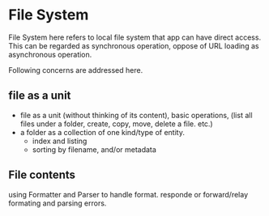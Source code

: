 # File System 

File System here refers to local file system that app can have direct access. This can be regarded as synchronous operation, oppose of URL loading as asynchronous operation.


Following concerns are addressed here.

## file as a unit

- file as a unit (without thinking of its content), basic operations, (list all files under a folder, create, copy, move, delete a file. etc.)
- a folder as a collection of one kind/type of entity.
  - index and listing 
  - sorting by filename, and/or metadata

## File contents 

using Formatter and Parser to handle format. responde or forward/relay formating and parsing errors. 


